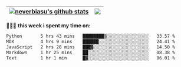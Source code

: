 | <a href="https://github.com/neverbiasu"><img align="center" src="https://github-readme-stats.vercel.app/api?username=neverbiasu&theme=catppuccin_mocha&show_icons=true&hide_border=true&count_private=true" alt="neverbiasu's github stats" /></a> | <a href="https://github.com/neverbiasu"><img align="center" src="https://github-readme-stats.vercel.app/api/top-langs/?username=neverbiasu&theme=catppuccin_mocha&show_icons=true&hide_border=true&layout=compact" /></a> |
| ------------- | ------------- |

👨🏾‍💻 **this week i spent my time on:**
<!--START_SECTION:waka-->

```txt
Python       5 hrs 43 mins   ████████▒░░░░░░░░░░░░░░░░   33.57 %
MDX          4 hrs 9 mins    ██████░░░░░░░░░░░░░░░░░░░   24.41 %
JavaScript   2 hrs 28 mins   ███▓░░░░░░░░░░░░░░░░░░░░░   14.50 %
Markdown     1 hr 25 mins    ██░░░░░░░░░░░░░░░░░░░░░░░   08.38 %
Text         1 hr 1 min      █▓░░░░░░░░░░░░░░░░░░░░░░░   06.01 %
```

<!--END_SECTION:waka-->
